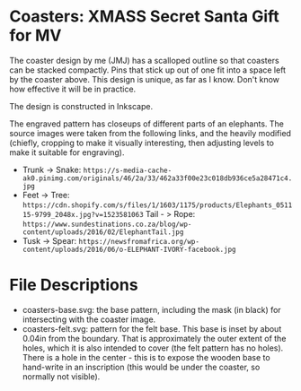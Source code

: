 # Coasters: XMASS Secret Santa Gift for MV
The coaster design by me (JMJ) has a scalloped outline so that coasters can be stacked compactly. Pins that stick up out of one fit into a space left by the coaster above. This design is unique, as far as I know. Don't know how effective it will be in practice.

The design is constructed in Inkscape.

The engraved pattern has closeups of different parts of an elephants. The source images were taken from the following links, and the heavily modified (chiefly, cropping to make it visually interesting, then adjusting levels to make it suitable for engraving).

- Trunk -> Snake:
`https://s-media-cache-ak0.pinimg.com/originals/46/2a/33/462a33f00e23c018db936ce5a28471c4.jpg`
- Feet -> Tree: `https://cdn.shopify.com/s/files/1/1603/1175/products/Elephants_051115-9799_2048x.jpg?v=1523581063`
Tail - > Rope:
`https://www.sundestinations.co.za/blog/wp-content/uploads/2016/02/ElephantTail.jpg`
- Tusk -> Spear:
`https://newsfromafrica.org/wp-content/uploads/2016/06/o-ELEPHANT-IVORY-facebook.jpg`


# File Descriptions
- coasters-base.svg: the base pattern, including the mask (in black) for intersecting with the coaster image.
- coasters-felt.svg: pattern for the felt base. This base is inset by about 0.04in from the boundary. That is approximately the outer extent of the holes, which it is also intended to cover (the felt pattern has no holes). There is a hole in the center - this is to expose the wooden base to hand-write in an inscription (this would be under the coaster, so normally not visible).
